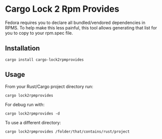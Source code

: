 
# Cargo Lock 2 Rpm Provides

Fedora requires you to declare all bundled/vendored dependencies in RPMS. To help make this
less painful, this tool allows generating that list for you to copy to your rpm.spec file.

## Installation

```
cargo install cargo-lock2rpmprovides
```

## Usage

From your Rust/Cargo project directory run:

```
cargo lock2rpmprovides
```

For debug run with:

```
cargo lock2rpmprovides -d
```

To use a different directory:

```
cargo lock2rpmprovides /folder/that/contains/rust/project
```




